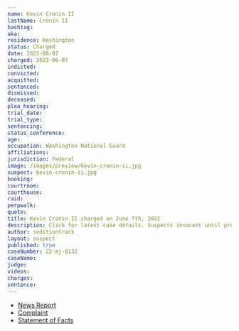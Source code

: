```yaml
---
name: Kevin Cronin II
lastName: Cronin II
hashtag:
aka:
residence: Washington
status: Charged
date: 2022-06-07
charged: 2022-06-07
indicted:
convicted:
acquitted:
sentenced:
dismissed:
deceased:
plea_hearing:
trial_date:
trial_type:
sentencing:
status_conference:
age:
occupation: Washington National Guard
affiliations:
jurisdiction: Federal
image: /images/preview/kevin-cronin-ii.jpg
suspect: kevin-cronin-ii.jpg
booking:
courtroom:
courthouse:
raid:
perpwalk:
quote:
title: Kevin Cronin II charged on June 7th, 2022
description: Click for latest case details. Suspects innocent until proven guilty.
author: seditiontrack
layout: suspect
published: true
caseNumber: 22-mj-0132
caseName:
judge:
videos:
charges:
sentence:
---
```

- [News Report](https://www.king5.com/article/news/crime/puyallup-capitol-riot-suspects-charges/281-19245a3b-5271-4dc1-8460-a3c7fa150fe6)
- [Complaint](https://www.justice.gov/usao-dc/case-multi-defendant/file/1512666/download)
- [Statement of Facts](https://www.justice.gov/usao-dc/case-multi-defendant/file/1512671/download)
